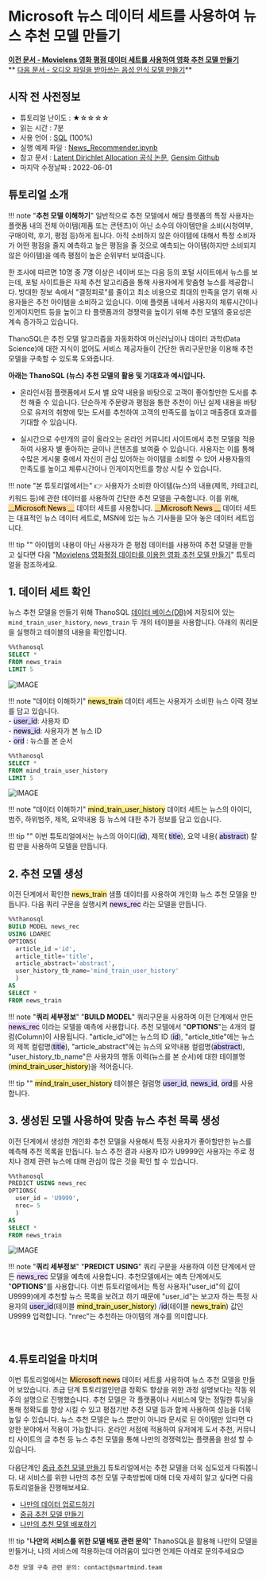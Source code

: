 
# __Microsoft 뉴스 데이터 세트를 사용하여 뉴스 추천 모델 만들기__

**[이전 문서 - Movielens 영화 평점 데이터 세트를 사용하여 영화 추천 모델 만들기](http://127.0.0.1:8000/tutorials/thanosql_ml/recommendation/recommendation_lfm/)** <br> ** [다음 문서 - 오디오 파일을 받아쓰는 음성 인식 모델 만들기](http://127.0.0.1:8000/tutorials/thanosql_ml/audio_recognition/audio_recognition_wav2vec/)**

## 시작 전 사전정보

* 튜토리얼 난이도 : ★☆☆☆☆
* 읽는 시간 : 7분
* 사용 언어 : [SQL](https://ko.wikipedia.org/wiki/SQL) (100%)
* 실행 예제 파일 : [News_Recommender.ipynb](http://35.222.17.152:8888/lab/workspaces/auto-t/tree/indoo/techdoc/lda/lda_kor_lv1.ipynb)
* 참고 문서 : [Latent Dirichlet Allocation 공식 논문](https://www.jmlr.org/papers/volume3/blei03a/blei03a.pdf), [Gensim Github](https://github.com/RaRe-Technologies/gensim)
* 마지막 수정날짜 : 2022-06-01


## 튜토리얼 소개 

!!! note "__추천 모델 이해하기__"
    일반적으로 추천 모델에서 해당 플랫폼의 특정 사용자는 플랫폼 내의 전체 아이템(제품 또는 콘텐츠)이 아닌 소수의 아이템만을 소비(시청여부, 구매이력, 후기, 평점 등)하게 됩니다. 아직 소비하지 않은 아이템에 대해서 특정 소비자가 어떤 평점을 줄지 예측하고 높은 평점을 줄 것으로 예측되는 아이템(하지만 소비되지 않은 아이템)을 예측 평점이 높은 순위부터 보여줍니다. 

한 조사에 따르면 10명 중 7명 이상은 네이버 또는 다음 등의 포털 사이트에서 뉴스를 보는데, 포털 사이트들은 자체 추천 알고리즘을 통해 사용자에게 맞춤형 뉴스를 제공합니다. 방대한 정보 속에서 "결정피로"를 줄이고 최소 비용으로 최대의 만족을 얻기 위해 사용자들은 추천 아이템을 소비하고 있습니다. 이에 플랫폼 내에서 사용자의 체류시간이나 인게이지먼트 등을 높이고 타 플랫폼과의 경쟁력을 높이기 위해 추천 모델의 중요성은 계속 증가하고 있습니다. 

ThanoSQL은 추천 모델 알고리즘을 자동화하여 머신러닝이나 데이터 과학(Data Science)에 대한 지식이 없어도 서비스 제공자들이 간단한 쿼리구문만을 이용해 추천 모델을 구축할 수 있도록 도와줍니다. <br>

__아래는 ThanoSQL (뉴스) 추천 모델의 활용 및 기대효과 예시입니다.__

* 온라인서점 플랫폼에서 도서 별 요약 내용을 바탕으로 고객이 좋아할만한 도서를 추천 해줄 수 있습니다. 단순하게 주문량과 평점을 통한 추천이 아닌 실제 내용을 바탕으로 유저의 취향에 맞는 도서를 추천하여 고객의 만족도를 높이고 매출증대 효과를 기대할 수 있습니다.

* 실시간으로 수만개의 글이 올라오는 온라인 커뮤니티 사이트에서 추천 모델을 적용하여 사용자 별 좋아하는 글이나 콘텐츠를 보여줄 수 있습니다. 사용자는 이를 통해 수많은 게시물 중에서 자신이 관심 있어하는 아이템을 소비할 수 있어 사용자들의 만족도를 높이고 체류시간이나 인게이지먼트를 향상 시킬 수 있습니다.

!!! note "본 튜토리얼에서는" 
    :point_right: 사용자가 소비한 아이템(뉴스)의 내용(제목, 카테고리, 키워드 등)에 관한 데이터를 사용하여 간단한 추천 모델을 구축합니다. 이를 위해, <mark style="background-color:#FFD79C">__Microsoft News __</mark> 데이터 세트를 사용합니다. <mark style="background-color:#FFD79C">__Microsoft News __</mark> 데이터 세트는 대표적인 뉴스 데이터 세트로, MSN에 있는 뉴스 기사들을 모아 놓은 데이터 세트입니다.
    

!!! tip ""
    아이템의 내용이 아닌 사용자가 준 평점 데이터를 사용하여 추천 모델을 만들고 싶다면 다음 "[Movielens 영화평점 데이터를 이용한 영화 추천 모델 만들기](https://github.com/smartmind-team/thanosql-docs/edit/indoo2/docs/tutorials/thanosql_ml/tabular/recommendation/lv1_lfm_kor_0_1.md)" 튜토리얼을 참조하세요.

## __1. 데이터 세트 확인__

뉴스 추천 모델을 만들기 위해 ThanoSQL [데이터 베이스(DB)](https://ko.wikipedia.org/wiki/%EB%8D%B0%EC%9D%B4%ED%84%B0%EB%B2%A0%EC%9D%B4%EC%8A%A4)에 저장되어 있는  `mind_train_user_history`, `news_train` 두 개의 테이블을 사용합니다. 아래의 쿼리문을 실행하고 테이블의 내용을 확인합니다.

```sql
%%thanosql 
SELECT * 
FROM news_train 
LIMIT 5
```

![IMAGE](/img/recommendation_lda_img2.png)

!!! note "데이터 이해하기"
    <mark style="background-color:#FFEC92 ">news_train</mark> 데이터 세트는 사용자가 소비한 뉴스 이력 정보를 담고 있습니다.  
    -  <mark style="background-color:#D7D0FF ">user_id</mark>: 사용자 ID  
    -  <mark style="background-color:#D7D0FF ">news_id</mark>: 사용자가 본 뉴스 ID  
    -  <mark style="background-color:#D7D0FF ">ord</mark> : 뉴스를 본 순서 

```sql
%%thanosql 
SELECT * 
FROM mind_train_user_history 
LIMIT 5
```

![IMAGE](/img/recommendation_lda_img1.png)

!!! note "데이터 이해하기"
    <mark style="background-color:#FFEC92 ">mind_train_user_history</mark> 데이터 세트는 뉴스의 아이디, 범주, 하위범주, 제목, 요약내용 등 뉴스에 대한 추가 정보를 담고 있습니다. 

!!! tip ""
    이번 튜토리얼에서는 뉴스의 아이디(<mark style="background-color:#D7D0FF">id</mark>), 제목( <mark style="background-color:#D7D0FF ">title</mark>), 요약 내용( <mark style="background-color:#D7D0FF ">abstract</mark>) 칼럼 만을 사용하여 모델을 만듭니다. 

## __2. 추천 모델 생성__
이전 단계에서 확인한 <mark style="background-color:#FFEC92 ">news_train</mark> 샘플 데이터를 사용하여 개인화 뉴스 추천 모델을 만듭니다. 다음 쿼리 구문을 실행시켜 <mark style="background-color:#E9D7FD">news_rec</mark> 라는 모델을 만듭니다. 

```sql
%%thanosql
BUILD MODEL news_rec 
USING LDAREC
OPTIONS(
  article_id ='id', 
  article_title='title',
  article_abstract='abstract', 
  user_history_tb_name='mind_train_user_history'
  )
AS 
SELECT * 
FROM news_train
```

!!! note "__쿼리 세부정보__" 
    "__BUILD MODEL__" 쿼리구문을 사용하여 이전 단계에서 만든 <mark style="background-color:#E9D7FD ">news_rec</mark> 이라는 모델을 예측에 사용합니다. 추천 모델에서 "__OPTIONS__"는 4개의 컬럼(Column)이 사용됩니다. "article_id"에는 뉴스의 ID (<mark style="background-color:#D7D0FF ">id</mark>), "article_title"에는 뉴스의 제목 컬럼명(<mark style="background-color:#D7D0FF ">title</mark>), "article_abstract"에는 뉴스의 요약내용 컬럼명(<mark style="background-color:#D7D0FF ">abstract</mark>), "user_history_tb_name"은 사용자의 행동 이력(뉴스를 본 순서)에 대한 테이블명(<mark style="background-color:#FFEC92">mind_train_user_history</mark>)을 적어줍니다. <br>

!!! tip ""
    <mark style="background-color:#FFEC92 ">mind_train_user_history</mark> 테이블은 컬럼명 <mark style="background-color:#D7D0FF ">user_id</mark>, <mark style="background-color:#D7D0FF ">news_id</mark>, <mark style="background-color:#D7D0FF ">ord</mark>를 사용합니다.
 
## __3. 생성된 모델 사용하여 맞춤 뉴스 추천 목록 생성__
이전 단계에서 생성한 개인화 추천 모델을 사용해서 특정 사용자가 좋아할만한 뉴스를 예측해 추천 목록을 만듭니다. 뉴스 추천 결과 사용자 ID가 U9999인 사용자는 주로 정치나 경제 관련 뉴스에 대해 관심이 많은 것을 확인 할 수 있습니다.  

```sql
%%thanosql
PREDICT USING news_rec
OPTIONS(
  user_id = 'U9999', 
  nrec= 5
  ) 
AS 
SELECT * 
FROM news_train
```

![IMAGE](/img/recommendation_lda_img3.png)

!!! note "__쿼리 세부정보__"
    "__PREDICT USING__" 쿼리 구문을 사용하여 이전 단계에서 만든 <mark style="background-color:#E9D7FD ">news_rec</mark> 모델을 예측에 사용합니다. 추천모델에서는 예측 단계에서도 "__OPTIONS__"를 사용합니다. 이번 튜토리얼에서는 특정 사용자("user_id"의 값이 U9999)에게 추천할 뉴스 목록을 보려고 하기 때문에 "user_id"는 보고자 하는 특정 사용자의 <mark style="background-color:#D7D0FF ">user_id</mark>(테이블 <mark style="background-color:#FFEC92 ">mind_train_user_history</mark>) /<mark style="background-color:#D7D0FF ">id</mark>(테이블 <mark style="background-color:#FFEC92 ">news_train</mark>) 값인 U9999 입력합니다. "nrec"는 추천하는 아이템의 개수를 의미합니다.

<br>

## __4.튜토리얼을 마치며__

이번 튜토리얼에서는 <mark style="background-color:#FFD79C">Microsoft news</mark> 데이터 세트를 사용하여 뉴스 추천 모델을 만들어 보았습니다. 초급 단계 튜토리얼인만큼 정확도 향상을 위한 과정 설명보다는 작동 위주의 설명으로 진행했습니다. 추천 모델은 각 플랫폼이나 서비스에 맞는 정밀한 튜닝을 통해 정확도를 향상 시킬 수 있고 평점기반 추천 모델 등과 함께 사용하여 성능을 더욱 높일 수 있습니다. 뉴스 추천 모델은 뉴스 뿐만이 아니라 문서로 된 아이템만 있다면 다양한 분야에서 적용이 가능합니다. 온라인 서점에 적용하여 유저에게 도서 추천, 커뮤니티 사이트의 글 추천 등 뉴스 추천 모델을 통해 나만의 경쟁력있는 플랫폼을 완성 할 수 있습니다. <br>  
다음단계인  [중급 추천 모델 만들기](comingsoon) 튜토리얼에서는 추천 모델을 더욱 심도있게 다뤄봅니다. 내 서비스를 위한 나만의 추천 모델 구축방법에 대해 더욱 자세히 알고 싶다면 다음 튜토리얼들을 진행해보세요. 

* [나만의 데이터 업로드하기](comingsoon)  
* [중급 추천 모델 만들기](comingsoon)   
* [나만의 추천 모델 배포하기](comingsoon)  
  

!!! tip "__나만의 서비스를 위한 모델 배포 관련 문의__" 
    ThanoSQL을 활용해 나만의 모델을 만들거나, 나의 서비스에 적용하는데 어려움이 있다면 언제든 아래로 문의주세요😊

    추천 모델 구축 관련 문의: contact@smartmind.team